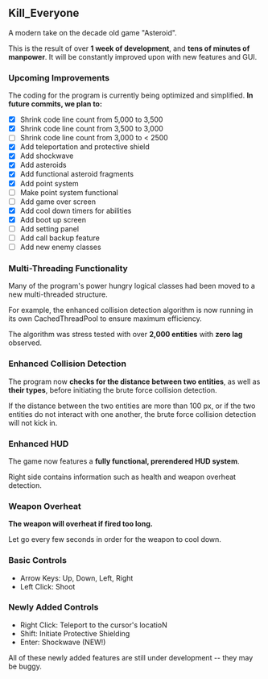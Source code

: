 ## Kill_Everyone
A modern take on the decade old game "Asteroid".

This is the result of over **1 week of development**,
and **tens of minutes of manpower**.
It will be constantly improved upon with new features and GUI.

### Upcoming Improvements
The coding for the program is currently being optimized and simplified.
**In future commits, we plan to:**
- [x] Shrink code line count from 5,000 to 3,500
- [x] Shrink code line count from 3,500 to 3,000
- [ ] Shrink code line count from 3,000 to < 2500
- [x] Add teleportation and protective shield
- [x] Add shockwave
- [x] Add asteroids
- [x] Add functional asteroid fragments
- [x] Add point system
- [ ] Make point system functional
- [ ] Add game over screen
- [x] Add cool down timers for abilities
- [x] Add boot up screen
- [ ] Add setting panel
- [ ] Add call backup feature
- [ ] Add new enemy classes

### Multi-Threading Functionality
Many of the program's power hungry logical classes had been moved
to a new multi-threaded structure.

For example, the enhanced collision detection algorithm is now running 
in its own CachedThreadPool to ensure maximum efficiency.

The algorithm was stress tested with over **2,000 entities** with **zero lag**
observed.

### Enhanced Collision Detection
The program now **checks for the distance between two entities**, as well as
**their types**, before initiating the brute force collision detection.

If the distance between the two entities are more than 100 px, or if
the two entities do not interact with one another, the brute force
collision detection will not kick in.

### Enhanced HUD
The game now features a **fully functional, prerendered HUD system**.

Right side contains information such as health and weapon overheat detection.

### Weapon Overheat
**The weapon will overheat if fired too long.**

Let go every few seconds in order for the weapon to cool down.

### Basic Controls
* Arrow Keys: Up, Down, Left, Right
* Left Click: Shoot

### Newly Added Controls
* Right Click: Teleport to the cursor's locatioN
* Shift: Initiate Protective Shielding
* Enter: Shockwave (NEW!)

All of these newly added features are still under development -- they may be buggy.
